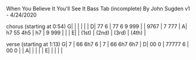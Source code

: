 When You Believe It You'll See It Bass Tab (incomplete)
By John Sugden
v1 - 4/24/2020

chorus (starting at 0:54)
G|                |               |       |       |       |
D| 77 6           | 77 6    9 999 |       | 9767  | 7 777 |
A|     h7  55 4h5 |      h7       | 9 999 |       |       |
E|                |         (1st) | (2nd) | (3rd) | (4th) |

verse (starting at 1:13)
G|      7     | 66 6h7 6         |      7     | 66 6h7 6h7    |
D| 00 0       |          77777 6 | 00 0       |               |
A|            |                  |            |               |
E|            |                  |            |               |
